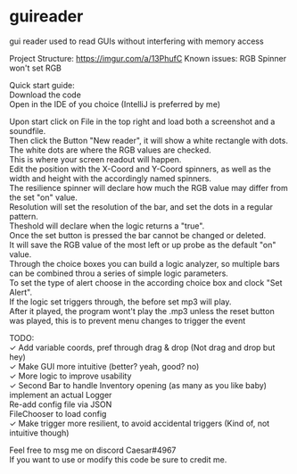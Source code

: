 # guireader
gui reader used to read GUIs without interfering with memory access  

Project Structure:
https://imgur.com/a/13PhufC
Known issues:
RGB Spinner won't set RGB


Quick start guide:  
Download the code  
Open in the IDE of you choice (IntelliJ is preferred by me)  

Upon start click on File in the top right and load both a screenshot and a soundfile.  
Then click the Button "New reader", it will show a white rectangle with dots.  
The white dots are where the RGB values are checked.  
This is where your screen readout will happen.  
Edit the position with the X-Coord and Y-Coord spinners, as well as the width and height with the accordingly named spinners.  
The resilience spinner will declare how much the RGB value may differ from the set "on" value.  
Resolution will set the resolution of the bar, and set the dots in a regular pattern.  
Theshold will declare when the logic returns a "true".  
Once the set button is pressed the bar cannot be changed or deleted.  
It will save the RGB value of the most left or up probe as the default "on" value.  
Through the choice boxes you can build a logic analyzer, so multiple bars can be combined throu a series of simple logic parameters.  
To set the type of alert choose in the according choice box and clock "Set Alert".  
If the logic set triggers through, the before set mp3 will play.  
After it played, the program wont't play the .mp3 unless the reset button was played, this is to prevent menu changes to trigger the event  


TODO:  
✓ Add variable coords, pref through drag & drop  (Not drag and drop but hey)  
✓ Make GUI more intuitive  (better? yeah, good? no)  
✓ More logic to improve usability    
✓ Second Bar to handle Inventory opening  (as many as you like baby)  
implement an actual Logger  
Re-add config file via JSON    
FileChooser to load config  
✓ Make trigger more resilient, to avoid accidental triggers  (Kind of, not intuitive though)

Feel free to msg me on discord Caesar#4967  
If you want to use or modify this code be sure to credit me.
